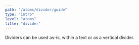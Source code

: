 ```yaml
---
path: "/atoms/divider/guide"
type: "intro"
level: "atoms"
title: "divider"
---
```


Dividers can be used as-is, within a text or as a vertical divider.